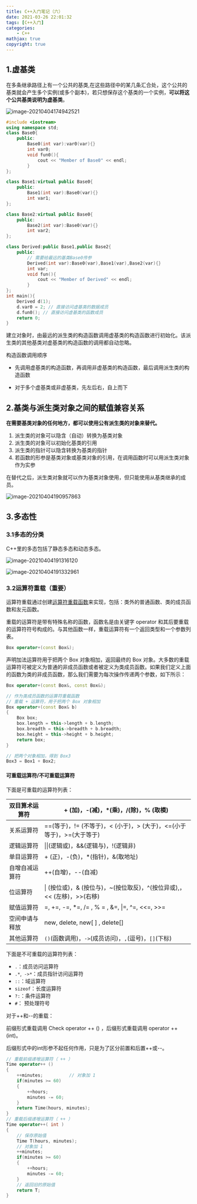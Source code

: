 ```yaml
---
title: C++入门笔记（六）
date: 2021-03-26 22:01:32
tags: [C++入门]
categories: 
	- C++
mathjax: true
copyright: true
---
```


## 1.虚基类

在多条继承路径上有一个公共的基类,在这些路径中的某几条汇合处，这个公共的基类就会产生多个实例(或多个副本)，若只想保存这个基类的一个实例，**可以将这个公共基类说明为虚基类**。

<!--more-->

![image-20210404174942521](C-入门笔记（六）/image-20210404174942521.png)

```c++
#include <iostream>
using namespace std;
class Base0{
    public:
        Base0(int var):var0(var){}
        int var0;
        void fun0(){
            cout << "Member of Base0" << endl;
        }
};

class Base1:virtual public Base0{
    public:
        Base1(int var):Base0(var){}
        int var1;
};

class Base2:virtual public Base0{
    public:
        Base2(int var):Base0(var){}
        int var2;
};

class Derived:public Base1,public Base2{
    public:
        // 需要给最远的基类Base0传参
        Derived(int var):Base0(var),Base1(var),Base2(var){}
        int var;
        void fun(){
            cout << "Member of Derived" << endl;
        }
};
int main(){
    Derived d(1);
    d.var0 = 2; // 直接访问虚基类的数据成员
    d.fun0(); // 直接访问虚基类的函数成员
    return 0;
}
```

建立对象时，由最远的派生类的构造函数调用虚基类的构造函数进行初始化。该派生类的其他基类对虚基类的构造函数的调用都自动忽略。

构造函数调用顺序

- 先调用虚基类的构造函数，再调用非虚基类的构造函数，最后调用派生类的构造函数

- 对于多个虚基类或非虚基类，先左后右，自上而下

## 2.基类与派生类对象之间的赋值兼容关系

**在需要基类对象的任何地方，都可以使用公有派生类的对象来替代。**

1. 派生类的对象可以隐含（自动）转换为基类对象
2. 派生类的对象可以初始化基类的引用
3. 派生类的指针可以隐含转换为基类的指针
4. 若函数的形参是基类对象或基类对象的引用，在调用函数时可以用派生类对象作为实参

在替代之后，派生类对象就可以作为基类对象使用，但只能使用从基类继承的成员。

![image-20210404190957863](C-入门笔记（六）/image-20210404190957863.png)

## 3.多态性

### 3.1多态的分类

C++里的多态包括了静态多态和动态多态。

![image-20210404191316120](C-入门笔记（六）/image-20210404191316120.png)

![image-20210404191332961](C-入门笔记（六）/image-20210404191332961.png)

### 3.2运算符重载（重要）

运算符重载通过创建<u>运算符重载函数</u>来实现，包括：类外的普通函数、类的成员函数和友元函数。

重载的运算符是带有特殊名称的函数，函数名是由关键字 operator 和其后要重载的运算符符号构成的。与其他函数一样，重载运算符有一个返回类型和一个参数列表。

```C++
Box operator+(const Box&);
```

声明加法运算符用于把两个 Box 对象相加，返回最终的 Box 对象。大多数的重载运算符可被定义为普通的非成员函数或者被定义为类成员函数。如果我们定义上面的函数为类的非成员函数，那么我们需要为每次操作传递两个参数，如下所示：

```C++
Box operator+(const Box&, const Box&);
```

```C++
// 作为类成员函数的运算符重载函数
// 重载 + 运算符，用于把两个 Box 对象相加
Box operator+(const Box& b)
{
    Box box;
    box.length = this->length + b.length;
    box.breadth = this->breadth + b.breadth;
    box.height = this->height + b.height;
    return box;
}

// 把两个对象相加，得到 Box3
Box3 = Box1 + Box2;
```

#### 可重载运算符/不可重载运算符

下面是可重载的运算符列表：

| 双目算术运算符 | + (加)，-(减)，*(乘)，/(除)，% (取模)                        |
| -------------- | ------------------------------------------------------------ |
| 关系运算符     | ==(等于)，!= (不等于)，< (小于)，> (大于)，<=(小于等于)，>=(大于等于) |
| 逻辑运算符     | \|\|(逻辑或)，&&(逻辑与)，!(逻辑非)                          |
| 单目运算符     | + (正)，-(负)，*(指针)，&(取地址)                            |
| 自增自减运算符 | ++(自增)，--(自减)                                           |
| 位运算符       | \| (按位或)，& (按位与)，~(按位取反)，^(按位异或),，<< (左移)，>>(右移) |
| 赋值运算符     | =, +=, -=, *=, /= , % = , &=, \|=, ^=, <<=, >>=              |
| 空间申请与释放 | new, delete, new[ ] , delete[]                               |
| 其他运算符     | `()`(函数调用)，`->`(成员访问)，`,`(逗号)，`[]`(下标)        |

下面是不可重载的运算符列表：

- `.`：成员访问运算符
- `.*`,` ->*`：成员指针访问运算符
- `::`：域运算符
- `sizeof`：长度运算符
- `?:`：条件运算符
- `#`： 预处理符号

对于++和--的重载：

前缀形式重载调用 Check operator ++ () ，后缀形式重载调用 operator ++ (int)。

后缀形式中的int形参不起任何作用，只是为了区分前置和后置++或--。

```C++
// 重载前缀递增运算符（ ++ ）
Time operator++ ()  
{
    ++minutes;          // 对象加 1
    if(minutes >= 60)  
    {
        ++hours;
        minutes -= 60;
    }
    return Time(hours, minutes);
}
// 重载后缀递增运算符（ ++ ）
Time operator++( int )         
{
    // 保存原始值
    Time T(hours, minutes);
    // 对象加 1
    ++minutes;                    
    if(minutes >= 60)
    {
        ++hours;
        minutes -= 60;
    }
    // 返回旧的原始值
    return T; 
}
```

